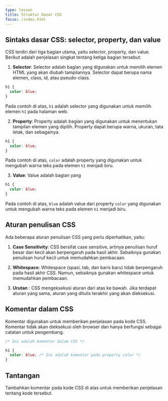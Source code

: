 ```yaml
---
type: lesson
title: Struktur Dasar CSS
focus: /index.html
---
```


## Sintaks dasar CSS: selector, property, dan value

CSS terdiri dari tiga bagian utama, yaitu selector, property, dan value. Berikut adalah penjelasan singkat tentang ketiga bagian tersebut:

1. **Selector**: Selector adalah bagian yang digunakan untuk memilih elemen HTML yang akan diubah tampilannya. Selector dapat berupa nama elemen, class, id, atau pseudo-class.

```css "h1"
h1 {
  color: blue;
}
```

Pada contoh di atas, `h1` adalah selector yang digunakan untuk memilih elemen `h1` pada halaman web.

2. **Property**: Property adalah bagian yang digunakan untuk menentukan tampilan elemen yang dipilih. Property dapat berupa warna, ukuran, tata letak, dan sebagainya.

```css "color"
h1 {
  color: blue;
}
```

Pada contoh di atas, `color` adalah property yang digunakan untuk mengubah warna teks pada elemen `h1` menjadi biru.

3. **Value**: Value adalah bagian yang

```css "blue;"
h1 {
  color: blue;
}
```

Pada contoh di atas, `blue` adalah value dari property `color` yang digunakan untuk mengubah warna teks pada elemen `h1` menjadi biru.

## Aturan penulisan CSS

Ada beberapa aturan penulisan CSS yang perlu diperhatikan, yaitu:

1. **Case Sensitivity**: CSS bersifat case sensitive, artinya penulisan huruf besar dan kecil akan berpengaruh pada hasil akhir. Sebaiknya gunakan penulisan huruf kecil untuk memudahkan pembacaan.

2. **Whitespace**: Whitespace (spasi, tab, dan baris baru) tidak berpengaruh pada hasil akhir CSS. Namun, sebaiknya gunakan whitespace untuk memudahkan pembacaan.

3. **Urutan** : CSS mengeksekusi aturan dari atas ke bawah. Jika terdapat aturan yang sama, aturan yang ditulis terakhir yang akan dieksekusi.

## Komentar dalam CSS

Komentar digunakan untuk memberikan penjelasan pada kode CSS. Komentar tidak akan dieksekusi oleh browser dan hanya berfungsi sebagai catatan untuk pengembang.

```css
/* Ini adalah komentar dalam CSS */

h1 {
  color: blue; /* Ini adalah komentar pada property color */
}
```


## Tantangan

Tambahkan komentar pada kode CSS di atas untuk memberikan penjelasan tentang kode tersebut.